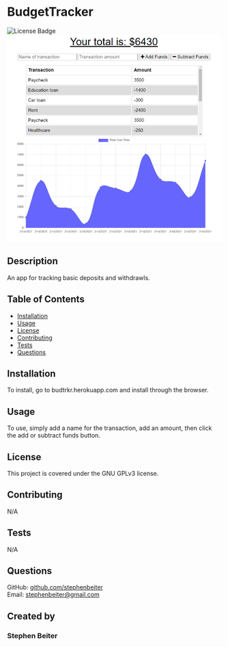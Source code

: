 # BudgetTracker
![License Badge](https://img.shields.io/badge/license-GNU%20GPLv3-green)
![BudgetTrackerSS](/public/icons/budgettracker.PNG)
## Description
An app for tracking basic deposits and withdrawls.
## Table of Contents
* [Installation](#Installation)
* [Usage](#Usage)
* [License](#License)
* [Contributing](#Contributing)
* [Tests](#Tests)
* [Questions](#Questions)
## Installation
To install, go to budtrkr.herokuapp.com and install through the browser.
## Usage
To use, simply add a name for the transaction, add an amount, then click the add or subtract funds button.
## License
This project is covered under the GNU GPLv3 license.
## Contributing
N/A
## Tests
N/A
## Questions
GitHub: [github.com/stephenbeiter](http://github.com/stephenbeiter)  
Email: [stephenbeiter@gmail.com](mailto:stephenbeiter@gmail.com)
## Created by
### Stephen Beiter
